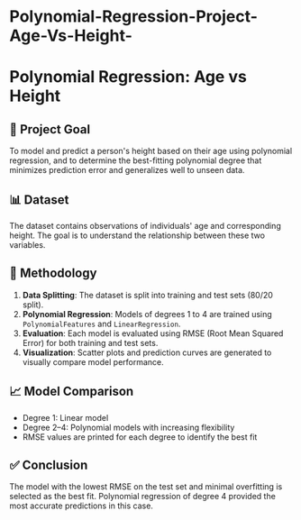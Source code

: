 # Polynomial-Regression-Project-Age-Vs-Height-
# Polynomial Regression: Age vs Height

## 📌 Project Goal
To model and predict a person's height based on their age using polynomial regression, and to determine the best-fitting polynomial degree that minimizes prediction error and generalizes well to unseen data.

## 📊 Dataset
The dataset contains observations of individuals' age and corresponding height. The goal is to understand the relationship between these two variables.

## 🧪 Methodology
1. **Data Splitting**: The dataset is split into training and test sets (80/20 split).
2. **Polynomial Regression**: Models of degrees 1 to 4 are trained using `PolynomialFeatures` and `LinearRegression`.
3. **Evaluation**: Each model is evaluated using RMSE (Root Mean Squared Error) for both training and test sets.
4. **Visualization**: Scatter plots and prediction curves are generated to visually compare model performance.

## 📈 Model Comparison
- Degree 1: Linear model
- Degree 2–4: Polynomial models with increasing flexibility
- RMSE values are printed for each degree to identify the best fit

## ✅ Conclusion
The model with the lowest RMSE on the test set and minimal overfitting is selected as the best fit. Polynomial regression of degree 4 provided the most accurate predictions in this case.
